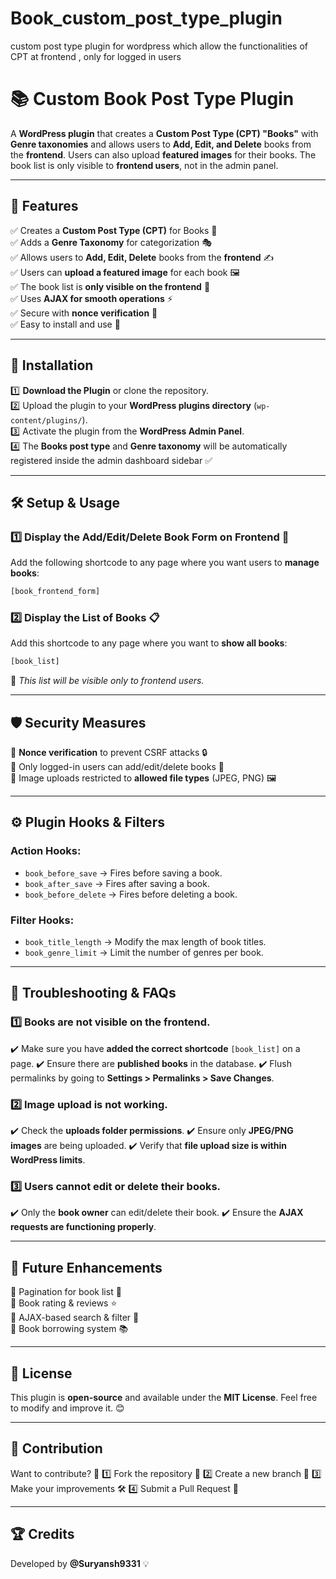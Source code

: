 # Book_custom_post_type_plugin
custom post type plugin for wordpress which allow the functionalities of CPT  at frontend  , only for logged in users 

# 📚 Custom Book Post Type Plugin

A **WordPress plugin** that creates a **Custom Post Type (CPT) "Books"** with **Genre taxonomies** and allows users to **Add, Edit, and Delete** books from the **frontend**. Users can also upload **featured images** for their books. The book list is only visible to **frontend users**, not in the admin panel.

---

## 📌 Features

✅ Creates a **Custom Post Type (CPT)** for Books 📖  
✅ Adds a **Genre Taxonomy** for categorization 🎭  
✅ Allows users to **Add, Edit, Delete** books from the **frontend** ✍️  
✅ Users can **upload a featured image** for each book 🖼️  
✅ The book list is **only visible on the frontend** 👀  
✅ Uses **AJAX for smooth operations** ⚡  
✅ Secure with **nonce verification** 🔐  
✅ Easy to install and use 🔧  

---

## 🚀 Installation

1️⃣ **Download the Plugin** or clone the repository.  
2️⃣ Upload the plugin to your **WordPress plugins directory** (`wp-content/plugins/`).  
3️⃣ Activate the plugin from the **WordPress Admin Panel**.  
4️⃣ The **Books post type** and **Genre taxonomy** will be automatically registered inside the admin dashboard sidebar  ✅

---

## 🛠️ Setup & Usage

### 1️⃣ Display the Add/Edit/Delete Book Form on Frontend 📝
Add the following shortcode to any page where you want users to **manage books**:

```php
[book_frontend_form]
```

### 2️⃣ Display the List of Books 📋
Add this shortcode to any page where you want to **show all books**:

```php
[book_list]
```

📌 *This list will be visible only to frontend users.*

---

## 🛡️ Security Measures

🔹 **Nonce verification** to prevent CSRF attacks 🔒  
🔹 Only logged-in users can add/edit/delete books 👤  
🔹 Image uploads restricted to **allowed file types** (JPEG, PNG) 🖼️  

---

## ⚙️ Plugin Hooks & Filters

### **Action Hooks**:
- `book_before_save` → Fires before saving a book.
- `book_after_save` → Fires after saving a book.
- `book_before_delete` → Fires before deleting a book.

### **Filter Hooks**:
- `book_title_length` → Modify the max length of book titles.
- `book_genre_limit` → Limit the number of genres per book.

---

## 🐞 Troubleshooting & FAQs

### **1️⃣ Books are not visible on the frontend.**
✔️ Make sure you have **added the correct shortcode** `[book_list]` on a page.
✔️ Ensure there are **published books** in the database.
✔️ Flush permalinks by going to **Settings > Permalinks > Save Changes**.

### **2️⃣ Image upload is not working.**
✔️ Check the **uploads folder permissions**.
✔️ Ensure only **JPEG/PNG images** are being uploaded.
✔️ Verify that **file upload size is within WordPress limits**.

### **3️⃣ Users cannot edit or delete their books.**
✔️ Only the **book owner** can edit/delete their book.
✔️ Ensure the **AJAX requests are functioning properly**.

---

## 🎯 Future Enhancements

🔹 Pagination for book list 📄  
🔹 Book rating & reviews ⭐  
🔹 AJAX-based search & filter 🔎  
🔹 Book borrowing system 📚  

---

## 📝 License

This plugin is **open-source** and available under the **MIT License**. Feel free to modify and improve it. 😊

---

## 🤝 Contribution

Want to contribute? 🎉
1️⃣ Fork the repository 🍴
2️⃣ Create a new branch 🚀
3️⃣ Make your improvements 🛠️
4️⃣ Submit a Pull Request 📩

---

## 🏆 Credits

Developed by **@Suryansh9331** 💡
